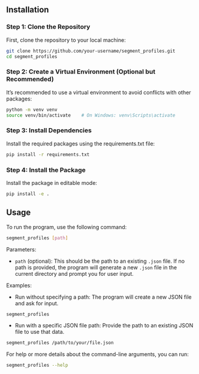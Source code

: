 ## Installation

### Step 1: Clone the Repository

First, clone the repository to your local machine:

```bash
git clone https://github.com/your-username/segment_profiles.git
cd segment_profiles
```

### Step 2: Create a Virtual Environment (Optional but Recommended)

It’s recommended to use a virtual environment to avoid conflicts with other packages:

```bash
python -m venv venv
source venv/bin/activate    # On Windows: venv\Scripts\activate
```

### Step 3: Install Dependencies

Install the required packages using the requirements.txt file:

```bash
pip install -r requirements.txt
```

### Step 4: Install the Package

Install the package in editable mode:

```bash
pip install -e .
```

## Usage

To run the program, use the following command:

```bash
segment_profiles [path]
```

Parameters:

- `path` (optional): This should be the path to an existing `.json` file. If no path is provided, the program will generate a new `.json` file in the current directory and prompt you for user input.

Examples:

- Run without specifying a path: The program will create a new JSON file and ask for input.

```bash
segment_profiles
```

- Run with a specific JSON file path: Provide the path to an existing JSON file to use that data.

```bash
segment_profiles /path/to/your/file.json
```

For help or more details about the command-line arguments, you can run:

```bash
segment_profiles --help
```
